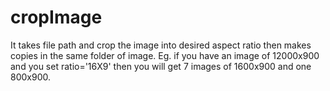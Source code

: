 # cropImage
It takes file path and crop the image into desired aspect ratio then makes copies in the same folder of image. Eg. if you have an image of 12000x900 and you set ratio='16X9' then you will get 7 images of 1600x900 and one 800x900. 
